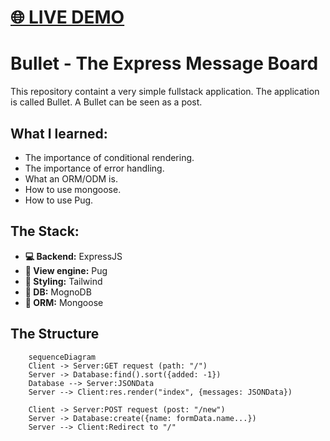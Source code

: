 # [🌐 LIVE DEMO](https://express-basic-messageboard.fly.dev/)

# Bullet - The Express Message Board

This repository containt a very simple fullstack application.
The application is called Bullet. A Bullet can be seen as a post.

## What I learned:

- The importance of conditional rendering.
- The importance of error handling.
- What an ORM/ODM is.
- How to use mongoose.
- How to use Pug.

## The Stack:

- **💻 Backend:** ExpressJS
- **📰 View engine:** Pug
- **🌟 Styling:** Tailwind
- **💾 DB:** MognoDB
- **🔀 ORM:** Mongoose

## The Structure

```mermaid
    sequenceDiagram
    Client -> Server:GET request (path: "/")
    Server -> Database:find().sort({added: -1})
    Database --> Server:JSONData
    Server --> Client:res.render("index", {messages: JSONData})

    Client -> Server:POST request (post: "/new")
    Server -> Database:create({name: formData.name...})
    Server --> Client:Redirect to "/"

```
